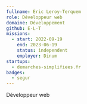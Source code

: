 ```yaml
---
fullname: Eric Leroy-Terquem
role: Développeur web
domaine: Développement
github: E-L-T
missions:
  - start: 2022-09-19
    end: 2023-06-19
    status: independent
    employer: Dinum
startups:
  - demarches-simplifiees.fr
badges:
  - segur
---
```


Développeur web
